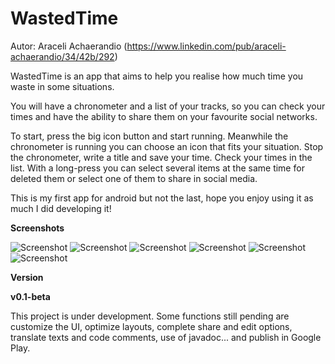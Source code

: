 WastedTime
==========

Autor: Araceli Achaerandio (<https://www.linkedin.com/pub/araceli-achaerandio/34/42b/292>)

WastedTime is an app that aims to help you realise how much time you waste in some situations. 

You will have a chronometer and a list of your tracks, so you can check your times and have the ability to share them on your favourite social networks. 

To start, press the big icon button and start running.
Meanwhile the chronometer is running you can choose an icon that fits your situation.
Stop the chronometer, write a title and save your time.
Check your times in the list. With a long-press you can select several items at the same time for deleted them or select one of them to share in social media.

This is my first app for android but not the last, hope you enjoy using it as much I did developing it!

**Screenshots**

![Screenshot](https://raw.github.com/aachaerandio/WastedTime/develop/screenshots/001.png)
![Screenshot](https://raw.github.com/aachaerandio/WastedTime/develop/screenshots/002.png)
![Screenshot](https://raw.github.com/aachaerandio/WastedTime/develop/screenshots/003.png)
![Screenshot](https://raw.github.com/aachaerandio/WastedTime/develop/screenshots/004.png)
![Screenshot](https://raw.github.com/aachaerandio/WastedTime/develop/screenshots/005.png)
![Screenshot](https://raw.github.com/aachaerandio/WastedTime/develop/screenshots/006.png)

**Version**

**v0.1-beta**

This project is under development. Some functions still pending are customize the UI, optimize layouts, complete share and edit options, translate texts and code comments, use of javadoc... and publish in Google Play.




